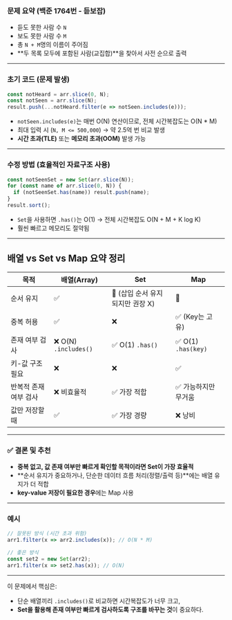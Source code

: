 ### 문제 요약 (백준 1764번 - 듣보잡)

* 듣도 못한 사람 수 `N`
* 보도 못한 사람 수 `M`
* 총 `N + M`명의 이름이 주어짐
* \*\*두 목록 모두에 포함된 사람(교집합)\*\*을 찾아서 사전 순으로 출력

---

### 초기 코드 (문제 발생)

```ts
const notHeard = arr.slice(0, N);
const notSeen = arr.slice(N);
result.push(...notHeard.filter(e => notSeen.includes(e)));
```

* `notSeen.includes(e)`는 매번 O(N) 연산이므로, 전체 시간복잡도는 O(N \* M)
* 최대 입력 시 (`N, M <= 500,000`) → 약 2.5억 번 비교 발생
* **시간 초과(TLE)** 또는 **메모리 초과(OOM)** 발생 가능

---

### 수정 방법 (효율적인 자료구조 사용)

```ts
const notSeenSet = new Set(arr.slice(N));
for (const name of arr.slice(0, N)) {
  if (notSeenSet.has(name)) result.push(name);
}
result.sort();
```

* `Set`을 사용하면 `.has()`는 O(1) → 전체 시간복잡도 O(N + M + K log K)
* 훨씬 빠르고 메모리도 절약됨

---

## 배열 vs Set vs Map 요약 정리

| 목적           | 배열(Array)            | Set                   | Map                |
| ------------ | -------------------- | --------------------- | ------------------ |
| 순서 유지        | ✅                    | 🔸 (삽입 순서 유지되지만 권장 X) | 🔸                 |
| 중복 허용        | ✅                    | ❌                     | ✅ (Key는 고유)        |
| 존재 여부 검사     | ❌ O(N) `.includes()` | ✅ O(1) `.has()`       | ✅ O(1) `.has(key)` |
| 키-값 구조 필요    | ❌                    | ❌                     | ✅                  |
| 반복적 존재 여부 검사 | ❌ 비효율적               | ✅ 가장 적합               | ✅ 가능하지만 무거움        |
| 값만 저장할 때     | ✅                    | ✅ 가장 경량               | ❌ 낭비               |

---

### ✅ 결론 및 추천

* **중복 없고, 값 존재 여부만 빠르게 확인할 목적이라면 Set이 가장 효율적**
* \*\*순서 유지가 중요하거나, 단순한 데이터 흐름 처리(정렬/출력 등)\*\*에는 배열 유지가 더 적합
* **key-value 저장이 필요한 경우**에는 Map 사용

---

### 예시

```ts
// 잘못된 방식 (시간 초과 위험)
arr1.filter(x => arr2.includes(x)); // O(N * M)

// 좋은 방식
const set2 = new Set(arr2);
arr1.filter(x => set2.has(x)); // O(N)
```

---

이 문제에서 핵심은:

* 단순 배열끼리 `.includes()`로 비교하면 시간복잡도가 너무 크고,
* **Set을 활용해 존재 여부만 빠르게 검사하도록 구조를 바꾸는 것**이 중요하다.
